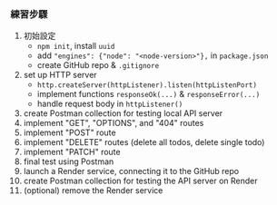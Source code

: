 ### 練習步驟

1. 初始設定
    + `npm init`, install `uuid`
    + add `"engines": {"node": "<node-version>"},` in `package.json`
    + create GitHub repo & `.gitignore`
2. set up HTTP server
    + `http.createServer(httpListener).listen(httpListenPort)`
    + implement functions `responseOk(...)` & `responseError(...)`
    + handle request body in `httpListener()`
3. create Postman collection for testing local API server
4. implement "GET", "OPTIONS", and "404" routes
5. implement "POST" route
5. implement "DELETE" routes (delete all todos, delete single todo)
6. implement "PATCH" route
7. final test using Postman
8. launch a Render service, connecting it to the GitHub repo
9. create Postman collection for testing the API server on Render
10. (optional) remove the Render service
